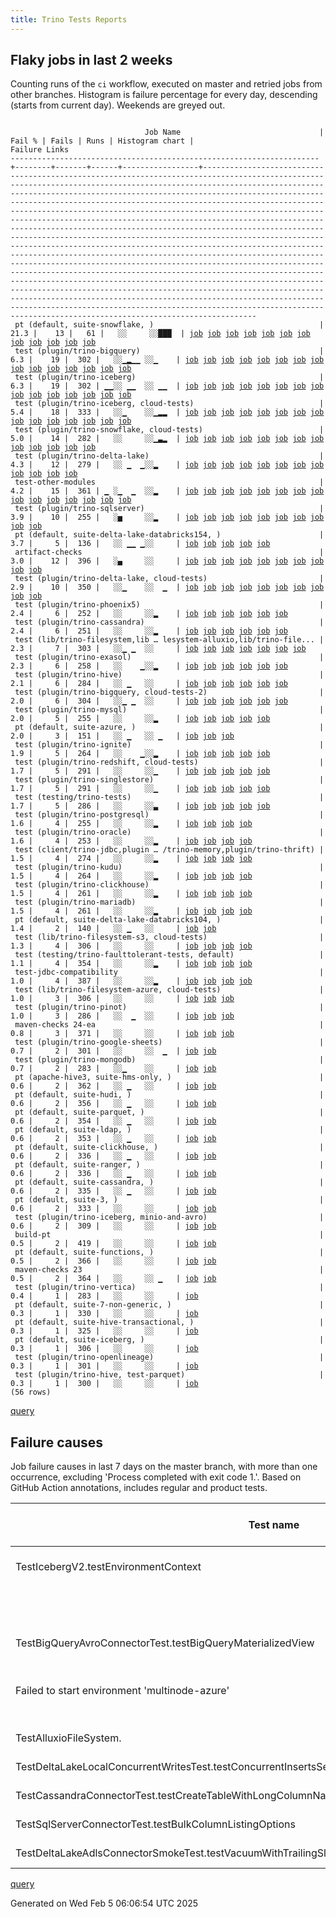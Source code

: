 ```yaml
---
title: Trino Tests Reports
---
```


## Flaky jobs in last 2 weeks

Counting runs of the `ci` workflow, executed on master and retried jobs from other branches.
Histogram is failure percentage for every day, descending (starts from current day).
Weekends are greyed out.
<pre><code>
                              Job Name                               | Fail % | Fails | Runs | Histogram chart |                                                                                                                                                                                                                                                                                                                                                                                                                                                                                                                                                                                                                  Failure Links                                                                                                                                                                                                                                                                                                                                                                                                                                                                                                                                                                                                                   
---------------------------------------------------------------------+--------+-------+------+-----------------+--------------------------------------------------------------------------------------------------------------------------------------------------------------------------------------------------------------------------------------------------------------------------------------------------------------------------------------------------------------------------------------------------------------------------------------------------------------------------------------------------------------------------------------------------------------------------------------------------------------------------------------------------------------------------------------------------------------------------------------------------------------------------------------------------------------------------------------------------------------------------------------------------------------------------------------------------------------------------------------------------------------------------------------------------------------------------------------------------------------------------------------------------------------------------------------------------------------------------------------------------
 pt (default, suite-snowflake, )                                     |   21.3 |    13 |   61 |   ░░     ░░███  | <a href="https://github.com/trinodb/trino/actions/runs/12941902891/job/36098992111">job</a> <a href="https://github.com/trinodb/trino/actions/runs/12943558745/job/36103378845">job</a> <a href="https://github.com/trinodb/trino/actions/runs/12931725309/job/36066940192">job</a> <a href="https://github.com/trinodb/trino/actions/runs/12931850315/job/36067369169">job</a> <a href="https://github.com/trinodb/trino/actions/runs/12933826665/job/36074039251">job</a> <a href="https://github.com/trinodb/trino/actions/runs/12933985052/job/36074507378">job</a> <a href="https://github.com/trinodb/trino/actions/runs/12934854488/job/36077493875">job</a> <a href="https://github.com/trinodb/trino/actions/runs/12908210945/job/35993803634">job</a> <a href="https://github.com/trinodb/trino/actions/runs/12912893192/job/36009458145">job</a> <a href="https://github.com/trinodb/trino/actions/runs/12913949453/job/36012890096">job</a> <a href="https://github.com/trinodb/trino/actions/runs/12914554802/job/36014922681">job</a> <a href="https://github.com/trinodb/trino/actions/runs/12914652801/job/36015306891">job</a>                                                                                                                                                                                                                                                  
 test (plugin/trino-bigquery)                                        |    6.3 |    19 |  302 |   ░░▁▂▁▁ ░░▁    | <a href="https://github.com/trinodb/trino/actions/runs/13145799349/job/36683585960">job</a> <a href="https://github.com/trinodb/trino/actions/runs/13123496106/job/36614797177">job</a> <a href="https://github.com/trinodb/trino/actions/runs/13072189986/job/36476109424">job</a> <a href="https://github.com/trinodb/trino/actions/runs/13072189986/job/36476109424">job</a> <a href="https://github.com/trinodb/trino/actions/runs/13048132662/job/36402384122">job</a> <a href="https://github.com/trinodb/trino/actions/runs/13054280959/job/36421500555">job</a> <a href="https://github.com/trinodb/trino/actions/runs/13054280959/job/36421500555">job</a> <a href="https://github.com/trinodb/trino/actions/runs/13054280959/job/36446590354">job</a> <a href="https://github.com/trinodb/trino/actions/runs/13054280959/job/36446590354">job</a> <a href="https://github.com/trinodb/trino/actions/runs/13027224537/job/36338552299">job</a> <a href="https://github.com/trinodb/trino/actions/runs/13027224537/job/36338552299">job</a> <a href="https://github.com/trinodb/trino/actions/runs/13028992310/job/36343939760">job</a> <a href="https://github.com/trinodb/trino/actions/runs/13013514427/job/36296946311">job</a> <a href="https://github.com/trinodb/trino/actions/runs/13020639959/job/36320351808">job</a> <a href="https://github.com/trinodb/trino/actions/runs/13021759543/job/36323735412">job</a>  
 test (plugin/trino-iceberg)                                         |    6.3 |    19 |  302 | ▁▁░░ ▁▁  ░░ ▁▁  | <a href="https://github.com/trinodb/trino/actions/runs/13135931263/job/36651287453">job</a> <a href="https://github.com/trinodb/trino/actions/runs/13143691268/job/36676738031">job</a> <a href="https://github.com/trinodb/trino/actions/runs/13104890195/job/36558208024">job</a> <a href="https://github.com/trinodb/trino/actions/runs/13104890195/job/36558208024">job</a> <a href="https://github.com/trinodb/trino/actions/runs/13123496106/job/36614804984">job</a> <a href="https://github.com/trinodb/trino/actions/runs/13125134289/job/36619850376">job</a> <a href="https://github.com/trinodb/trino/actions/runs/13067577300/job/36462525076">job</a> <a href="https://github.com/trinodb/trino/actions/runs/13046574675/job/36398111257">job</a> <a href="https://github.com/trinodb/trino/actions/runs/13054280959/job/36421508587">job</a> <a href="https://github.com/trinodb/trino/actions/runs/13054280959/job/36421508587">job</a> <a href="https://github.com/trinodb/trino/actions/runs/13023353380/job/36328223484">job</a> <a href="https://github.com/trinodb/trino/actions/runs/13041977312/job/36385670057">job</a> <a href="https://github.com/trinodb/trino/actions/runs/13041977312/job/36387848356">job</a> <a href="https://github.com/trinodb/trino/actions/runs/13003214169/job/36265591586">job</a> <a href="https://github.com/trinodb/trino/actions/runs/13012150602/job/36292314450">job</a>  
 test (plugin/trino-iceberg, cloud-tests)                            |    5.4 |    18 |  333 |   ░░▁    ░░▁▂▂  | <a href="https://github.com/trinodb/trino/actions/runs/13067577300/job/36462525288">job</a> <a href="https://github.com/trinodb/trino/actions/runs/13067577300/job/36466139755">job</a> <a href="https://github.com/trinodb/trino/actions/runs/13067577300/job/36468044563">job</a> <a href="https://github.com/trinodb/trino/actions/runs/13067577300/job/36469019241">job</a> <a href="https://github.com/trinodb/trino/actions/runs/13020639959/job/36320359389">job</a> <a href="https://github.com/trinodb/trino/actions/runs/12941902891/job/36098760629">job</a> <a href="https://github.com/trinodb/trino/actions/runs/12943558745/job/36103122898">job</a> <a href="https://github.com/trinodb/trino/actions/runs/12931725309/job/36066388045">job</a> <a href="https://github.com/trinodb/trino/actions/runs/12931850315/job/36066818958">job</a> <a href="https://github.com/trinodb/trino/actions/runs/12933826665/job/36073449190">job</a> <a href="https://github.com/trinodb/trino/actions/runs/12933985052/job/36074000601">job</a> <a href="https://github.com/trinodb/trino/actions/runs/12934854488/job/36076888153">job</a> <a href="https://github.com/trinodb/trino/actions/runs/12908210945/job/35993327583">job</a> <a href="https://github.com/trinodb/trino/actions/runs/12912893192/job/36008873184">job</a> <a href="https://github.com/trinodb/trino/actions/runs/12913949453/job/36012431722">job</a>  
 test (plugin/trino-snowflake, cloud-tests)                          |    5.0 |    14 |  282 |   ░░     ░░▁▃▂  | <a href="https://github.com/trinodb/trino/actions/runs/13020639959/job/36320365554">job</a> <a href="https://github.com/trinodb/trino/actions/runs/12941902891/job/36098764665">job</a> <a href="https://github.com/trinodb/trino/actions/runs/12943558745/job/36103126823">job</a> <a href="https://github.com/trinodb/trino/actions/runs/12931725309/job/36066399985">job</a> <a href="https://github.com/trinodb/trino/actions/runs/12931850315/job/36066829397">job</a> <a href="https://github.com/trinodb/trino/actions/runs/12933826665/job/36073459954">job</a> <a href="https://github.com/trinodb/trino/actions/runs/12933985052/job/36074012042">job</a> <a href="https://github.com/trinodb/trino/actions/runs/12934854488/job/36076897606">job</a> <a href="https://github.com/trinodb/trino/actions/runs/12908210945/job/35993336611">job</a> <a href="https://github.com/trinodb/trino/actions/runs/12912893192/job/36008884190">job</a> <a href="https://github.com/trinodb/trino/actions/runs/12913949453/job/36012439425">job</a> <a href="https://github.com/trinodb/trino/actions/runs/12914554802/job/36014478857">job</a> <a href="https://github.com/trinodb/trino/actions/runs/12914652801/job/36014791418">job</a>                                                                                                                                                                  
 test (plugin/trino-delta-lake)                                      |    4.3 |    12 |  279 |   ░░ ▁  ▁░░▂    | <a href="https://github.com/trinodb/trino/actions/runs/13129268585/job/36631221127">job</a> <a href="https://github.com/trinodb/trino/actions/runs/13069343981/job/36467446817">job</a> <a href="https://github.com/trinodb/trino/actions/runs/13051536140/job/36412783898">job</a> <a href="https://github.com/trinodb/trino/actions/runs/13062359352/job/36448119370">job</a> <a href="https://github.com/trinodb/trino/actions/runs/13023966650/job/36329892168">job</a> <a href="https://github.com/trinodb/trino/actions/runs/13020639959/job/36320355750">job</a> <a href="https://github.com/trinodb/trino/actions/runs/12990676002/job/36226515378">job</a> <a href="https://github.com/trinodb/trino/actions/runs/12995869297/job/36243617621">job</a> <a href="https://github.com/trinodb/trino/actions/runs/12941902891/job/36098757283">job</a> <a href="https://github.com/trinodb/trino/actions/runs/12943558745/job/36103120836">job</a> <a href="https://github.com/trinodb/trino/actions/runs/12952073131/job/36128711621">job</a> <a href="https://github.com/trinodb/trino/actions/runs/12908210945/job/35993323278">job</a>                                                                                                                                                                                                                                                  
 test-other-modules                                                  |    4.2 |    15 |  361 | ▁ ░▁  ▁  ░░▂    | <a href="https://github.com/trinodb/trino/actions/runs/13128971428/job/36630410514">job</a> <a href="https://github.com/trinodb/trino/actions/runs/13128971428/job/36630410514">job</a> <a href="https://github.com/trinodb/trino/actions/runs/13133043112/job/36642221042">job</a> <a href="https://github.com/trinodb/trino/actions/runs/13134447787/job/36646577950">job</a> <a href="https://github.com/trinodb/trino/actions/runs/13141775736/job/36670443082">job</a> <a href="https://github.com/trinodb/trino/actions/runs/13106773501/job/36562833875">job</a> <a href="https://github.com/trinodb/trino/actions/runs/13082822360/job/36509594129">job</a> <a href="https://github.com/trinodb/trino/actions/runs/13081194096/job/36504901643">job</a> <a href="https://github.com/trinodb/trino/actions/runs/13023353380/job/36328185700">job</a> <a href="https://github.com/trinodb/trino/actions/runs/13023966650/job/36329863740">job</a> <a href="https://github.com/trinodb/trino/actions/runs/13025050609/job/36332639849">job</a> <a href="https://github.com/trinodb/trino/actions/runs/13020639959/job/36320303651">job</a> <a href="https://github.com/trinodb/trino/actions/runs/12990676002/job/36226437067">job</a> <a href="https://github.com/trinodb/trino/actions/runs/12941902891/job/36098727350">job</a> <a href="https://github.com/trinodb/trino/actions/runs/12943558745/job/36103088030">job</a>  
 test (plugin/trino-sqlserver)                                       |    3.9 |    10 |  255 |   ░▅     ░░▂    | <a href="https://github.com/trinodb/trino/actions/runs/13126351102/job/36623390781">job</a> <a href="https://github.com/trinodb/trino/actions/runs/13085859868/job/36516923858">job</a> <a href="https://github.com/trinodb/trino/actions/runs/13089363709/job/36524267874">job</a> <a href="https://github.com/trinodb/trino/actions/runs/13089363709/job/36524267874">job</a> <a href="https://github.com/trinodb/trino/actions/runs/13041562280/job/36384453927">job</a> <a href="https://github.com/trinodb/trino/actions/runs/13020639959/job/36320365807">job</a> <a href="https://github.com/trinodb/trino/actions/runs/12990676002/job/36226535507">job</a> <a href="https://github.com/trinodb/trino/actions/runs/12941902891/job/36098764825">job</a> <a href="https://github.com/trinodb/trino/actions/runs/12943558745/job/36103127001">job</a> <a href="https://github.com/trinodb/trino/actions/runs/12918552349/job/36027359151">job</a>                                                                                                                                                                                                                                                                                                                                                                                                                  
 pt (default, suite-delta-lake-databricks154, )                      |    3.7 |     5 |  136 |   ░░ ▁▁ ▁░░     | <a href="https://github.com/trinodb/trino/actions/runs/13054280959/job/36422012151">job</a> <a href="https://github.com/trinodb/trino/actions/runs/13054280959/job/36422012151">job</a> <a href="https://github.com/trinodb/trino/actions/runs/13032322773/job/36354901667">job</a> <a href="https://github.com/trinodb/trino/actions/runs/13041562280/job/36384829190">job</a> <a href="https://github.com/trinodb/trino/actions/runs/12997225142/job/36248296924">job</a>                                                                                                                                                                                                                                                                                                                                                                                                                                                                                                                                                                                                                                                                                                                                                                                                                                  
 artifact-checks                                                     |    3.0 |    12 |  396 |   ░▄     ░░     | <a href="https://github.com/trinodb/trino/actions/runs/13085859868/job/36516891675">job</a> <a href="https://github.com/trinodb/trino/actions/runs/13086456868/job/36518161861">job</a> <a href="https://github.com/trinodb/trino/actions/runs/13086456868/job/36518161861">job</a> <a href="https://github.com/trinodb/trino/actions/runs/13086456868/job/36518161861">job</a> <a href="https://github.com/trinodb/trino/actions/runs/13086456868/job/36522181538">job</a> <a href="https://github.com/trinodb/trino/actions/runs/13054280959/job/36421416897">job</a> <a href="https://github.com/trinodb/trino/actions/runs/13054280959/job/36421416897">job</a> <a href="https://github.com/trinodb/trino/actions/runs/12993634038/job/36236289476">job</a> <a href="https://github.com/trinodb/trino/actions/runs/12993634038/job/36236289476">job</a> <a href="https://github.com/trinodb/trino/actions/runs/12913919381/job/36012253753">job</a>                                                                                                                                                                                                                                                                                                                                                                                                                  
 test (plugin/trino-delta-lake, cloud-tests)                         |    2.9 |    10 |  350 |   ░░▁    ░░  ▁  | <a href="https://github.com/trinodb/trino/actions/runs/13126550290/job/36623927885">job</a> <a href="https://github.com/trinodb/trino/actions/runs/13110701879/job/36573839668">job</a> <a href="https://github.com/trinodb/trino/actions/runs/13110701879/job/36573839668">job</a> <a href="https://github.com/trinodb/trino/actions/runs/13079101221/job/36498372030">job</a> <a href="https://github.com/trinodb/trino/actions/runs/13080912532/job/36504213524">job</a> <a href="https://github.com/trinodb/trino/actions/runs/13081429468/job/36505698159">job</a> <a href="https://github.com/trinodb/trino/actions/runs/13081429468/job/36505698159">job</a> <a href="https://github.com/trinodb/trino/actions/runs/12931850315/job/36066811983">job</a> <a href="https://github.com/trinodb/trino/actions/runs/12912893192/job/36008867097">job</a> <a href="https://github.com/trinodb/trino/actions/runs/12913919381/job/36012322899">job</a>                                                                                                                                                                                                                                                                                                                                                                                                                  
 test (plugin/trino-phoenix5)                                        |    2.4 |     6 |  252 |   ░░     ░░▂    | <a href="https://github.com/trinodb/trino/actions/runs/13123496106/job/36614808702">job</a> <a href="https://github.com/trinodb/trino/actions/runs/13022684450/job/36326432437">job</a> <a href="https://github.com/trinodb/trino/actions/runs/13020639959/job/36320362995">job</a> <a href="https://github.com/trinodb/trino/actions/runs/12990676002/job/36226528967">job</a> <a href="https://github.com/trinodb/trino/actions/runs/12941902891/job/36098762936">job</a> <a href="https://github.com/trinodb/trino/actions/runs/12943558745/job/36103124957">job</a>                                                                                                                                                                                                                                                                                                                                                                                                                                                                                                                                                                                                                                                                                                                                                  
 test (plugin/trino-cassandra)                                       |    2.4 |     6 |  251 |   ░░     ░░▂    | <a href="https://github.com/trinodb/trino/actions/runs/13107309862/job/36564201767">job</a> <a href="https://github.com/trinodb/trino/actions/runs/13081194096/job/36504944060">job</a> <a href="https://github.com/trinodb/trino/actions/runs/13020639959/job/36320352627">job</a> <a href="https://github.com/trinodb/trino/actions/runs/12990676002/job/36226511931">job</a> <a href="https://github.com/trinodb/trino/actions/runs/12941902891/job/36098756257">job</a> <a href="https://github.com/trinodb/trino/actions/runs/12943558745/job/36103119643">job</a>                                                                                                                                                                                                                                                                                                                                                                                                                                                                                                                                                                                                                                                                                                                                                  
 test (lib/trino-filesystem,lib … lesystem-alluxio,lib/trino-file... |    2.3 |     7 |  303 |   ░░▁ ▁  ░░     | <a href="https://github.com/trinodb/trino/actions/runs/13068172418/job/36464089086">job</a> <a href="https://github.com/trinodb/trino/actions/runs/13068172418/job/36464089086">job</a> <a href="https://github.com/trinodb/trino/actions/runs/13046574675/job/36398102793">job</a> <a href="https://github.com/trinodb/trino/actions/runs/13023219626/job/36327870074">job</a> <a href="https://github.com/trinodb/trino/actions/runs/13025050609/job/36332664533">job</a> <a href="https://github.com/trinodb/trino/actions/runs/12995869297/job/36243609711">job</a> <a href="https://github.com/trinodb/trino/actions/runs/12933826665/job/36073434794">job</a>                                                                                                                                                                                                                                                                                                                                                                                                                                                                                                                                                                                                                                                                  
 test (plugin/trino-exasol)                                          |    2.3 |     6 |  258 |   ░░    ▁░░▂    | <a href="https://github.com/trinodb/trino/actions/runs/13020639959/job/36320357153">job</a> <a href="https://github.com/trinodb/trino/actions/runs/12990676002/job/36226517714">job</a> <a href="https://github.com/trinodb/trino/actions/runs/12993634038/job/36236382022">job</a> <a href="https://github.com/trinodb/trino/actions/runs/12993634038/job/36236382022">job</a> <a href="https://github.com/trinodb/trino/actions/runs/12941902891/job/36098759162">job</a> <a href="https://github.com/trinodb/trino/actions/runs/12943558745/job/36103121663">job</a>                                                                                                                                                                                                                                                                                                                                                                                                                                                                                                                                                                                                                                                                                                                                                  
 test (plugin/trino-hive)                                            |    2.1 |     6 |  284 |   ░░ ▁   ░░     | <a href="https://github.com/trinodb/trino/actions/runs/13054280959/job/36421506460">job</a> <a href="https://github.com/trinodb/trino/actions/runs/13054280959/job/36421506460">job</a> <a href="https://github.com/trinodb/trino/actions/runs/13059959079/job/36440299967">job</a> <a href="https://github.com/trinodb/trino/actions/runs/13059959079/job/36440299967">job</a> <a href="https://github.com/trinodb/trino/actions/runs/13000078821/job/36256812283">job</a> <a href="https://github.com/trinodb/trino/actions/runs/12936136373/job/36081132581">job</a>                                                                                                                                                                                                                                                                                                                                                                                                                                                                                                                                                                                                                                                                                                                                                  
 test (plugin/trino-bigquery, cloud-tests-2)                         |    2.0 |     6 |  304 |   ░░▁ ▁  ░░     | <a href="https://github.com/trinodb/trino/actions/runs/13081429468/job/36505695473">job</a> <a href="https://github.com/trinodb/trino/actions/runs/13081429468/job/36505695473">job</a> <a href="https://github.com/trinodb/trino/actions/runs/13062567287/job/36448724606">job</a> <a href="https://github.com/trinodb/trino/actions/runs/13025264734/job/36333188143">job</a> <a href="https://github.com/trinodb/trino/actions/runs/13041977312/job/36385664352">job</a> <a href="https://github.com/trinodb/trino/actions/runs/13020639959/job/36320352316">job</a>                                                                                                                                                                                                                                                                                                                                                                                                                                                                                                                                                                                                                                                                                                                                                  
 test (plugin/trino-mysql)                                           |    2.0 |     5 |  255 |   ░░     ░░▂    | <a href="https://github.com/trinodb/trino/actions/runs/13127482411/job/36626500977">job</a> <a href="https://github.com/trinodb/trino/actions/runs/13020639959/job/36320361804">job</a> <a href="https://github.com/trinodb/trino/actions/runs/12990676002/job/36226526329">job</a> <a href="https://github.com/trinodb/trino/actions/runs/12941902891/job/36098762100">job</a> <a href="https://github.com/trinodb/trino/actions/runs/12943558745/job/36103124267">job</a>                                                                                                                                                                                                                                                                                                                                                                                                                                                                                                                                                                                                                                                                                                                                                                                                                                  
 pt (default, suite-azure, )                                         |    2.0 |     3 |  151 |   ░░ ▁   ░░ ▁   | <a href="https://github.com/trinodb/trino/actions/runs/13054280959/job/36422006923">job</a> <a href="https://github.com/trinodb/trino/actions/runs/13054280959/job/36422006923">job</a> <a href="https://github.com/trinodb/trino/actions/runs/12933985052/job/36074492320">job</a>                                                                                                                                                                                                                                                                                                                                                                                                                                                                                                                                                                                                                                                                                                                                                                                                                                                                                                                                                                                                  
 test (plugin/trino-ignite)                                          |    1.9 |     5 |  264 |   ░░    ▁░░▂    | <a href="https://github.com/trinodb/trino/actions/runs/13020639959/job/36320360282">job</a> <a href="https://github.com/trinodb/trino/actions/runs/12990676002/job/36226522644">job</a> <a href="https://github.com/trinodb/trino/actions/runs/12995869297/job/36243625527">job</a> <a href="https://github.com/trinodb/trino/actions/runs/12941902891/job/36098761266">job</a> <a href="https://github.com/trinodb/trino/actions/runs/12943558745/job/36103123449">job</a>                                                                                                                                                                                                                                                                                                                                                                                                                                                                                                                                                                                                                                                                                                                                                                                                                                  
 test (plugin/trino-redshift, cloud-tests)                           |    1.7 |     5 |  291 |   ░░     ░░▁    | <a href="https://github.com/trinodb/trino/actions/runs/13126550290/job/36623934608">job</a> <a href="https://github.com/trinodb/trino/actions/runs/13020639959/job/36320364453">job</a> <a href="https://github.com/trinodb/trino/actions/runs/12990676002/job/36226531894">job</a> <a href="https://github.com/trinodb/trino/actions/runs/12941902891/job/36098763801">job</a> <a href="https://github.com/trinodb/trino/actions/runs/12943558745/job/36103125844">job</a>                                                                                                                                                                                                                                                                                                                                                                                                                                                                                                                                                                                                                                                                                                                                                                                                                                  
 test (plugin/trino-singlestore)                                     |    1.7 |     5 |  291 |   ░░     ░░▁    | <a href="https://github.com/trinodb/trino/actions/runs/13020639959/job/36320364955">job</a> <a href="https://github.com/trinodb/trino/actions/runs/12990676002/job/36226533713">job</a> <a href="https://github.com/trinodb/trino/actions/runs/12941902891/job/36098764317">job</a> <a href="https://github.com/trinodb/trino/actions/runs/12943558745/job/36103126439">job</a> <a href="https://github.com/trinodb/trino/actions/runs/12931725309/job/36066398738">job</a>                                                                                                                                                                                                                                                                                                                                                                                                                                                                                                                                                                                                                                                                                                                                                                                                                                  
 test (testing/trino-tests)                                          |    1.7 |     5 |  286 |   ░░     ░░▃    | <a href="https://github.com/trinodb/trino/actions/runs/13020639959/job/36320367672">job</a> <a href="https://github.com/trinodb/trino/actions/runs/12990676002/job/36226539109">job</a> <a href="https://github.com/trinodb/trino/actions/runs/12941902891/job/36098765868">job</a> <a href="https://github.com/trinodb/trino/actions/runs/12943558745/job/36103128089">job</a> <a href="https://github.com/trinodb/trino/actions/runs/12931703992/job/36066415335">job</a>                                                                                                                                                                                                                                                                                                                                                                                                                                                                                                                                                                                                                                                                                                                                                                                                                                  
 test (plugin/trino-postgresql)                                      |    1.6 |     4 |  255 |   ░░     ░░▂    | <a href="https://github.com/trinodb/trino/actions/runs/13020639959/job/36320363534">job</a> <a href="https://github.com/trinodb/trino/actions/runs/12990676002/job/36226530070">job</a> <a href="https://github.com/trinodb/trino/actions/runs/12941902891/job/36098763309">job</a> <a href="https://github.com/trinodb/trino/actions/runs/12943558745/job/36103125329">job</a>                                                                                                                                                                                                                                                                                                                                                                                                                                                                                                                                                                                                                                                                                                                                                                                                                                                                                                                  
 test (plugin/trino-oracle)                                          |    1.6 |     4 |  253 |   ░░     ░░▂    | <a href="https://github.com/trinodb/trino/actions/runs/13020639959/job/36320362710">job</a> <a href="https://github.com/trinodb/trino/actions/runs/12990676002/job/36226528375">job</a> <a href="https://github.com/trinodb/trino/actions/runs/12941902891/job/36098762725">job</a> <a href="https://github.com/trinodb/trino/actions/runs/12943558745/job/36103124787">job</a>                                                                                                                                                                                                                                                                                                                                                                                                                                                                                                                                                                                                                                                                                                                                                                                                                                                                                                                  
 test (client/trino-jdbc,plugin … /trino-memory,plugin/trino-thrift) |    1.5 |     4 |  274 |   ░░     ░░▂    | <a href="https://github.com/trinodb/trino/actions/runs/13020639959/job/36320347959">job</a> <a href="https://github.com/trinodb/trino/actions/runs/12990676002/job/36226502230">job</a> <a href="https://github.com/trinodb/trino/actions/runs/12941902891/job/36098753476">job</a> <a href="https://github.com/trinodb/trino/actions/runs/12943558745/job/36103115662">job</a>                                                                                                                                                                                                                                                                                                                                                                                                                                                                                                                                                                                                                                                                                                                                                                                                                                                                                                                  
 test (plugin/trino-kudu)                                            |    1.5 |     4 |  264 |   ░░     ░░▂    | <a href="https://github.com/trinodb/trino/actions/runs/13020639959/job/36320360858">job</a> <a href="https://github.com/trinodb/trino/actions/runs/12990676002/job/36226524095">job</a> <a href="https://github.com/trinodb/trino/actions/runs/12941902891/job/36098761630">job</a> <a href="https://github.com/trinodb/trino/actions/runs/12943558745/job/36103123736">job</a>                                                                                                                                                                                                                                                                                                                                                                                                                                                                                                                                                                                                                                                                                                                                                                                                                                                                                                                  
 test (plugin/trino-clickhouse)                                      |    1.5 |     4 |  261 |   ░░     ░░▂    | <a href="https://github.com/trinodb/trino/actions/runs/13020639959/job/36320353792">job</a> <a href="https://github.com/trinodb/trino/actions/runs/12990676002/job/36226514948">job</a> <a href="https://github.com/trinodb/trino/actions/runs/12941902891/job/36098756890">job</a> <a href="https://github.com/trinodb/trino/actions/runs/12943558745/job/36103120320">job</a>                                                                                                                                                                                                                                                                                                                                                                                                                                                                                                                                                                                                                                                                                                                                                                                                                                                                                                                  
 test (plugin/trino-mariadb)                                         |    1.5 |     4 |  261 |   ░░     ░░▂    | <a href="https://github.com/trinodb/trino/actions/runs/13020639959/job/36320361158">job</a> <a href="https://github.com/trinodb/trino/actions/runs/12990676002/job/36226525136">job</a> <a href="https://github.com/trinodb/trino/actions/runs/12941902891/job/36098761808">job</a> <a href="https://github.com/trinodb/trino/actions/runs/12943558745/job/36103123929">job</a>                                                                                                                                                                                                                                                                                                                                                                                                                                                                                                                                                                                                                                                                                                                                                                                                                                                                                                                  
 pt (default, suite-delta-lake-databricks104, )                      |    1.4 |     2 |  140 |   ░░ ▁   ░░     | <a href="https://github.com/trinodb/trino/actions/runs/13054280959/job/36422009573">job</a> <a href="https://github.com/trinodb/trino/actions/runs/13054280959/job/36422009573">job</a>                                                                                                                                                                                                                                                                                                                                                                                                                                                                                                                                                                                                                                                                                                                                                                                                                                                                                                                                                                                                                                                                                  
 test (lib/trino-filesystem-s3, cloud-tests)                         |    1.3 |     4 |  306 |   ░░     ░░     | <a href="https://github.com/trinodb/trino/actions/runs/13141775736/job/36670501904">job</a> <a href="https://github.com/trinodb/trino/actions/runs/13109522937/job/36570272813">job</a> <a href="https://github.com/trinodb/trino/actions/runs/13080912532/job/36504210430">job</a> <a href="https://github.com/trinodb/trino/actions/runs/13041562280/job/36384439757">job</a>                                                                                                                                                                                                                                                                                                                                                                                                                                                                                                                                                                                                                                                                                                                                                                                                                                                                                                                  
 test (testing/trino-faulttolerant-tests, default)                   |    1.1 |     4 |  354 |   ░░     ░░▂    | <a href="https://github.com/trinodb/trino/actions/runs/13020639959/job/36320366409">job</a> <a href="https://github.com/trinodb/trino/actions/runs/12990676002/job/36226536792">job</a> <a href="https://github.com/trinodb/trino/actions/runs/12941902891/job/36098765132">job</a> <a href="https://github.com/trinodb/trino/actions/runs/12943558745/job/36103127411">job</a>                                                                                                                                                                                                                                                                                                                                                                                                                                                                                                                                                                                                                                                                                                                                                                                                                                                                                                                  
 test-jdbc-compatibility                                             |    1.0 |     4 |  387 |   ░░     ░░▂    | <a href="https://github.com/trinodb/trino/actions/runs/13020639959/job/36320302691">job</a> <a href="https://github.com/trinodb/trino/actions/runs/12990676002/job/36226435490">job</a> <a href="https://github.com/trinodb/trino/actions/runs/12941902891/job/36098727148">job</a> <a href="https://github.com/trinodb/trino/actions/runs/12943558745/job/36103087871">job</a>                                                                                                                                                                                                                                                                                                                                                                                                                                                                                                                                                                                                                                                                                                                                                                                                                                                                                                                  
 test (lib/trino-filesystem-azure, cloud-tests)                      |    1.0 |     3 |  306 |   ░░     ░░     | <a href="https://github.com/trinodb/trino/actions/runs/12992992954/job/36234250122">job</a> <a href="https://github.com/trinodb/trino/actions/runs/12933826665/job/36073436147">job</a> <a href="https://github.com/trinodb/trino/actions/runs/12914554802/job/36014458854">job</a>                                                                                                                                                                                                                                                                                                                                                                                                                                                                                                                                                                                                                                                                                                                                                                                                                                                                                                                                                                                                  
 test (plugin/trino-pinot)                                           |    1.0 |     3 |  286 |   ░░  ▁  ░░     | <a href="https://github.com/trinodb/trino/actions/runs/13023219626/job/36327878167">job</a> <a href="https://github.com/trinodb/trino/actions/runs/13025050609/job/36332673911">job</a> <a href="https://github.com/trinodb/trino/actions/runs/12936862223/job/36083552140">job</a>                                                                                                                                                                                                                                                                                                                                                                                                                                                                                                                                                                                                                                                                                                                                                                                                                                                                                                                                                                                                  
 maven-checks 24-ea                                                  |    0.8 |     3 |  371 |   ░░     ░░     | <a href="https://github.com/trinodb/trino/actions/runs/12993634038/job/36236289129">job</a> <a href="https://github.com/trinodb/trino/actions/runs/12993634038/job/36236289129">job</a> <a href="https://github.com/trinodb/trino/actions/runs/12913919381/job/36012256527">job</a>                                                                                                                                                                                                                                                                                                                                                                                                                                                                                                                                                                                                                                                                                                                                                                                                                                                                                                                                                                                                  
 test (plugin/trino-google-sheets)                                   |    0.7 |     2 |  301 |   ░░     ░░  ▁  | <a href="https://github.com/trinodb/trino/actions/runs/12908441119/job/35994033014">job</a> <a href="https://github.com/trinodb/trino/actions/runs/12908441119/job/35994033014">job</a>                                                                                                                                                                                                                                                                                                                                                                                                                                                                                                                                                                                                                                                                                                                                                                                                                                                                                                                                                                                                                                                                                  
 test (plugin/trino-mongodb)                                         |    0.7 |     2 |  283 |   ░░▁    ░░     | <a href="https://github.com/trinodb/trino/actions/runs/13067691570/job/36462804384">job</a> <a href="https://github.com/trinodb/trino/actions/runs/13067691570/job/36462804384">job</a>                                                                                                                                                                                                                                                                                                                                                                                                                                                                                                                                                                                                                                                                                                                                                                                                                                                                                                                                                                                                                                                                                  
 pt (apache-hive3, suite-hms-only, )                                 |    0.6 |     2 |  362 |   ░░ ▁   ░░     | <a href="https://github.com/trinodb/trino/actions/runs/13054280959/job/36422021858">job</a> <a href="https://github.com/trinodb/trino/actions/runs/13054280959/job/36422021858">job</a>                                                                                                                                                                                                                                                                                                                                                                                                                                                                                                                                                                                                                                                                                                                                                                                                                                                                                                                                                                                                                                                                                  
 pt (default, suite-hudi, )                                          |    0.6 |     2 |  356 |   ░░ ▁   ░░     | <a href="https://github.com/trinodb/trino/actions/runs/13054280959/job/36422021114">job</a> <a href="https://github.com/trinodb/trino/actions/runs/13054280959/job/36422021114">job</a>                                                                                                                                                                                                                                                                                                                                                                                                                                                                                                                                                                                                                                                                                                                                                                                                                                                                                                                                                                                                                                                                                  
 pt (default, suite-parquet, )                                       |    0.6 |     2 |  354 |   ░░ ▁   ░░     | <a href="https://github.com/trinodb/trino/actions/runs/13054280959/job/36422016242">job</a> <a href="https://github.com/trinodb/trino/actions/runs/13054280959/job/36422016242">job</a>                                                                                                                                                                                                                                                                                                                                                                                                                                                                                                                                                                                                                                                                                                                                                                                                                                                                                                                                                                                                                                                                                  
 pt (default, suite-ldap, )                                          |    0.6 |     2 |  353 |   ░░ ▁   ░░     | <a href="https://github.com/trinodb/trino/actions/runs/13054280959/job/36422017204">job</a> <a href="https://github.com/trinodb/trino/actions/runs/13054280959/job/36422017204">job</a>                                                                                                                                                                                                                                                                                                                                                                                                                                                                                                                                                                                                                                                                                                                                                                                                                                                                                                                                                                                                                                                                                  
 pt (default, suite-clickhouse, )                                    |    0.6 |     2 |  336 |   ░░ ▁   ░░     | <a href="https://github.com/trinodb/trino/actions/runs/13054280959/job/36422019888">job</a> <a href="https://github.com/trinodb/trino/actions/runs/13054280959/job/36422019888">job</a>                                                                                                                                                                                                                                                                                                                                                                                                                                                                                                                                                                                                                                                                                                                                                                                                                                                                                                                                                                                                                                                                                  
 pt (default, suite-ranger, )                                        |    0.6 |     2 |  336 |   ░░ ▁   ░░     | <a href="https://github.com/trinodb/trino/actions/runs/13054280959/job/36422013010">job</a> <a href="https://github.com/trinodb/trino/actions/runs/13054280959/job/36422013010">job</a>                                                                                                                                                                                                                                                                                                                                                                                                                                                                                                                                                                                                                                                                                                                                                                                                                                                                                                                                                                                                                                                                                  
 pt (default, suite-cassandra, )                                     |    0.6 |     2 |  335 |   ░░ ▁   ░░     | <a href="https://github.com/trinodb/trino/actions/runs/13054280959/job/36422019425">job</a> <a href="https://github.com/trinodb/trino/actions/runs/13054280959/job/36422019425">job</a>                                                                                                                                                                                                                                                                                                                                                                                                                                                                                                                                                                                                                                                                                                                                                                                                                                                                                                                                                                                                                                                                                  
 pt (default, suite-3, )                                             |    0.6 |     2 |  333 |   ░░     ░░     | <a href="https://github.com/trinodb/trino/actions/runs/13145799349/job/36684040290">job</a> <a href="https://github.com/trinodb/trino/actions/runs/13068067376/job/36464106144">job</a>                                                                                                                                                                                                                                                                                                                                                                                                                                                                                                                                                                                                                                                                                                                                                                                                                                                                                                                                                                                                                                                                                  
 test (plugin/trino-iceberg, minio-and-avro)                         |    0.6 |     2 |  309 |   ░░     ░░     | <a href="https://github.com/trinodb/trino/actions/runs/12952073131/job/36128717718">job</a> <a href="https://github.com/trinodb/trino/actions/runs/12918552349/job/36027353945">job</a>                                                                                                                                                                                                                                                                                                                                                                                                                                                                                                                                                                                                                                                                                                                                                                                                                                                                                                                                                                                                                                                                                  
 build-pt                                                            |    0.5 |     2 |  419 |   ░░     ░░     | <a href="https://github.com/trinodb/trino/actions/runs/12993634038/job/36236289830">job</a> <a href="https://github.com/trinodb/trino/actions/runs/12993634038/job/36236289830">job</a>                                                                                                                                                                                                                                                                                                                                                                                                                                                                                                                                                                                                                                                                                                                                                                                                                                                                                                                                                                                                                                                                                  
 pt (default, suite-functions, )                                     |    0.5 |     2 |  366 |   ░░     ░░     | <a href="https://github.com/trinodb/trino/actions/runs/13054280959/job/36422014390">job</a> <a href="https://github.com/trinodb/trino/actions/runs/13054280959/job/36422014390">job</a>                                                                                                                                                                                                                                                                                                                                                                                                                                                                                                                                                                                                                                                                                                                                                                                                                                                                                                                                                                                                                                                                                  
 maven-checks 23                                                     |    0.5 |     2 |  364 |   ░░     ░░ ▁   | <a href="https://github.com/trinodb/trino/actions/runs/12929325610/job/36058506320">job</a> <a href="https://github.com/trinodb/trino/actions/runs/12934854488/job/36076821105">job</a>                                                                                                                                                                                                                                                                                                                                                                                                                                                                                                                                                                                                                                                                                                                                                                                                                                                                                                                                                                                                                                                                                  
 test (plugin/trino-vertica)                                         |    0.4 |     1 |  283 |   ░░     ░░     | <a href="https://github.com/trinodb/trino/actions/runs/13068190025/job/36464147747">job</a>                                                                                                                                                                                                                                                                                                                                                                                                                                                                                                                                                                                                                                                                                                                                                                                                                                                                                                                                                                                                                                                                                                                                                                  
 pt (default, suite-7-non-generic, )                                 |    0.3 |     1 |  330 |   ░░     ░░     | <a href="https://github.com/trinodb/trino/actions/runs/13145799349/job/36684041476">job</a>                                                                                                                                                                                                                                                                                                                                                                                                                                                                                                                                                                                                                                                                                                                                                                                                                                                                                                                                                                                                                                                                                                                                                                  
 pt (default, suite-hive-transactional, )                            |    0.3 |     1 |  325 |   ░░     ░░     | <a href="https://github.com/trinodb/trino/actions/runs/13106773501/job/36563131620">job</a>                                                                                                                                                                                                                                                                                                                                                                                                                                                                                                                                                                                                                                                                                                                                                                                                                                                                                                                                                                                                                                                                                                                                                                  
 pt (default, suite-iceberg, )                                       |    0.3 |     1 |  306 |   ░░     ░░     | <a href="https://github.com/trinodb/trino/actions/runs/13006645591/job/36275401529">job</a>                                                                                                                                                                                                                                                                                                                                                                                                                                                                                                                                                                                                                                                                                                                                                                                                                                                                                                                                                                                                                                                                                                                                                                  
 test (plugin/trino-openlineage)                                     |    0.3 |     1 |  301 |   ░░     ░░     | <a href="https://github.com/trinodb/trino/actions/runs/13068190025/job/36464144759">job</a>                                                                                                                                                                                                                                                                                                                                                                                                                                                                                                                                                                                                                                                                                                                                                                                                                                                                                                                                                                                                                                                                                                                                                                  
 test (plugin/trino-hive, test-parquet)                              |    0.3 |     1 |  300 |   ░░     ░░     | <a href="https://github.com/trinodb/trino/actions/runs/13032322773/job/36354311313">job</a>                                                                                                                                                                                                                                                                                                                                                                                                                                                                                                                                                                                                                                                                                                                                                                                                                                                                                                                                                                                                                                                                                                                                                                  
(56 rows)
</code></pre>
[query](https://github.com/trinodb/reports/blob/1c3817a0c07193c40a631c0a6e8e01a16c136d0a/sql/tests/jobs.sql)

## Failure causes

Job failure causes in last 7 days on the master branch, with more than one occurrence,
excluding 'Process completed with exit code 1.'.
Based on GitHub Action annotations, includes regular and product tests.

| Test name                                                                                               | Message                                                                                                                                                                                                     | Test failures | Run failures | % of runs | First seen at           | Last seen at            | Failure Links                                                                                                                                                                                                                                                                                                                                                                                                    |
| ------------------------------------------------------------------------------------------------------- | ----------------------------------------------------------------------------------------------------------------------------------------------------------------------------------------------------------- | -------------:| ------------:| ---------:| ----------------------- | ----------------------- | ---------------------------------------------------------------------------------------------------------------------------------------------------------------------------------------------------------------------------------------------------------------------------------------------------------------------------------------------------------------------------------------------------------------- |
| TestIcebergV2.testEnvironmentContext                                                                    | Expecting map:\&lt;br/\&gt;                                                                                                                                                                                       |             7 |            7 |       1.0 | 2025-01-29 02:39:17.000 | 2025-02-04 20:14:19.000 | <a href="https://github.com/trinodb/trino/actions/runs/13023353380/job/36328223484">job</a> <a href="https://github.com/trinodb/trino/actions/runs/13041977312/job/36385670057">job</a> <a href="https://github.com/trinodb/trino/actions/runs/13046574675/job/36398111257">job</a> <a href="https://github.com/trinodb/trino/actions/runs/13054280959/job/36421508587">job</a> <a href="https://github.com/trinodb/trino/actions/runs/13123496106/job/36614804984">job</a>  |
|                                                                                                         | Unexpected HTTP response: 504                                                                                                                                                                               |             7 |            1 |       0.1 | 2025-01-30 14:27:22.000 | 2025-01-30 14:27:43.000 | <a href="https://github.com/trinodb/trino/actions/runs/13054280959/job/36422009573">job</a> <a href="https://github.com/trinodb/trino/actions/runs/13054280959/job/36422012151">job</a> <a href="https://github.com/trinodb/trino/actions/runs/13054280959/job/36422013010">job</a> <a href="https://github.com/trinodb/trino/actions/runs/13054280959/job/36422014390">job</a> <a href="https://github.com/trinodb/trino/actions/runs/13054280959/job/36422016242">job</a>  |
| TestBigQueryAvroConnectorTest.testBigQueryMaterializedView                                              | No valid spans, queries were executing concurrently                                                                                                                                                         |             3 |            3 |       0.4 | 2025-01-29 08:40:28.000 | 2025-02-04 22:29:11.000 | <a href="https://github.com/trinodb/trino/actions/runs/13027224537/job/36338552299">job</a> <a href="https://github.com/trinodb/trino/actions/runs/13048132662/job/36402384122">job</a> <a href="https://github.com/trinodb/trino/actions/runs/13145799349/job/36683585960">job</a>                                                                                                                                                                  |
| Failed to start environment 'multinode-azure'                                                           | java.lang.RuntimeException: java.util.concurrent.ExecutionException: org.testcontainers.containers.ContainerLaunchException: Container startup failed for image ghcr.io/trinodb/testing/almalinux9-oj17:108 |             3 |            1 |       0.1 | 2025-01-30 14:29:00.000 | 2025-01-30 14:29:00.000 | <a href="https://github.com/trinodb/trino/actions/runs/13054280959/job/36422006923">job</a> <a href="https://github.com/trinodb/trino/actions/runs/13054280959/job/36422006923">job</a> <a href="https://github.com/trinodb/trino/actions/runs/13054280959/job/36422006923">job</a>                                                                                                                                                                  |
| TestAlluxioFileSystem.                                                                                  | org.testcontainers.containers.ContainerLaunchException: Container startup failed for image alluxio/alluxio:2.9.5                                                                                            |             3 |            3 |       0.4 | 2025-01-29 02:16:34.000 | 2025-01-30 06:15:54.000 | <a href="https://github.com/trinodb/trino/actions/runs/13023219626/job/36327870074">job</a> <a href="https://github.com/trinodb/trino/actions/runs/13025050609/job/36332664533">job</a> <a href="https://github.com/trinodb/trino/actions/runs/13046574675/job/36398102793">job</a>                                                                                                                                                                  |
| TestDeltaLakeLocalConcurrentWritesTest.testConcurrentInsertsSelectingFromDifferentPartitionsOfSameTable | Failed to write Delta Lake transaction log entry                                                                                                                                                            |             3 |            3 |       0.4 | 2025-01-29 03:38:40.000 | 2025-02-04 06:17:26.000 | <a href="https://github.com/trinodb/trino/actions/runs/13023966650/job/36329892168">job</a> <a href="https://github.com/trinodb/trino/actions/runs/13062359352/job/36448119370">job</a> <a href="https://github.com/trinodb/trino/actions/runs/13129268585/job/36631221127">job</a>                                                                                                                                                                  |
| TestCassandraConnectorTest.testCreateTableWithLongColumnName                                            | Expecting value to be false but was true                                                                                                                                                                    |             2 |            2 |       0.3 | 2025-01-31 21:50:20.000 | 2025-02-03 06:10:26.000 | <a href="https://github.com/trinodb/trino/actions/runs/13081194096/job/36504944060">job</a> <a href="https://github.com/trinodb/trino/actions/runs/13107309862/job/36564201767">job</a>                                                                                                                                                                                                                                                  |
| TestSqlServerConnectorTest.testBulkColumnListingOptions                                                 | Failure for bulkListColumns false                                                                                                                                                                           |             2 |            2 |       0.3 | 2025-02-01 14:22:54.000 | 2025-02-04 01:35:01.000 | <a href="https://github.com/trinodb/trino/actions/runs/13089363709/job/36524267874">job</a> <a href="https://github.com/trinodb/trino/actions/runs/13126351102/job/36623390781">job</a>                                                                                                                                                                                                                                                  |
| TestDeltaLakeAdlsConnectorSmokeTest.testVacuumWithTrailingSlash                                         | expected: \&lt;br/\&gt;                                                                                                                                                                                           |             2 |            2 |       0.3 | 2025-01-31 19:24:21.000 | 2025-02-03 10:12:46.000 | <a href="https://github.com/trinodb/trino/actions/runs/13079101221/job/36498372030">job</a> <a href="https://github.com/trinodb/trino/actions/runs/13110701879/job/36573839668">job</a>                                                                                                                                                                                                                                                  |

[query](https://github.com/trinodb/reports/blob/1c3817a0c07193c40a631c0a6e8e01a16c136d0a/sql/tests/annotations.sql)

Generated on Wed Feb  5 06:06:54 UTC 2025
